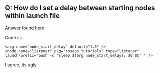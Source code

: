 ## <a name="Q:_How_do_I_set_a_delay_between_starting_nodes_within_launch_file"></a>Q: How do I set a delay between starting nodes within launch file


Answer found [<u>here</u>](https://answers.ros.org/question/233353/set-delay-between-starting-nodes-within-launch-file/) 

Code is:

	<arg name="node_start_delay" default="1.0" /> 
	<node name="listener" pkg="roscpp_tutorials" type="listener"  
	launch-prefix="bash -c 'sleep $(arg node_start_delay); $0 $@' " /> 

I agree, its ugly.
